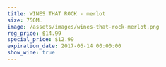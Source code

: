 ```yaml
---
title: WINES THAT ROCK - merlot
size: 750ML
image: /assets/images/wines-that-rock-merlot.png
reg_price: $14.99
special_price: $12.99
expiration_date: 2017-06-14 00:00:00
show_wine: true
---
```



